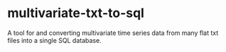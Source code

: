# multivariate-txt-to-sql
A tool for and converting multivariate time series data from many flat txt files into a single SQL database.
